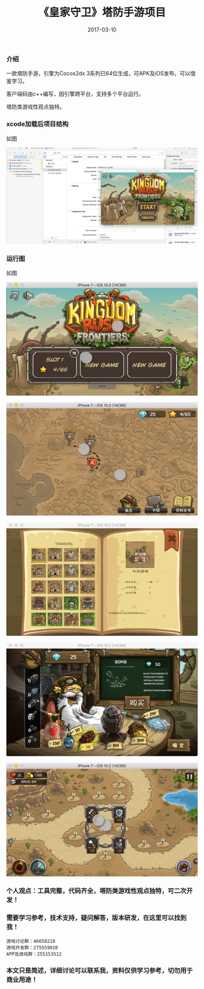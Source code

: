 ﻿---
layout: post
title:  《皇家守卫》塔防手游项目
date: 2017-03-10
tags: Cocos2dx iOS_App
---

### 介绍


  一款塔防手游，引擎为Cocos2dx 3系列已64位生成，可APK及iOS发布，可以借鉴学习。

客户端码由c++编写，因引擎跨平台，支持多个平台运行。

塔防类游戏性观点独特。


### xcode加载后项目结构

如图

![](/images/posts/tower/tower1.jpg)

### 运行图

如图

![](/images/posts/tower/tower2.jpg)

![](/images/posts/tower/tower3.jpg)

![](/images/posts/tower/tower4.jpg)

![](/images/posts/tower/tower5.jpg)

![](/images/posts/tower/tower6.jpg)

### 个人观点：工具完整，代码齐全，塔防类游戏性观点独特，可二次开发！

### 需要学习参考，技术支持，疑问解答，版本研发，在这里可以找到我！

``` 
游戏讨论群：46658218
游戏开发群：275559010
APP及游戏群：255153512
``` 

### 本文只是简述，详细讨论可以联系我，资料仅供学习参考，切勿用于商业用途！